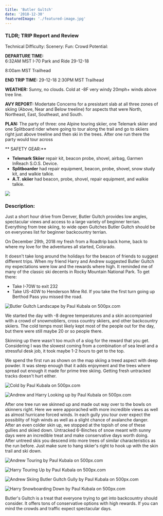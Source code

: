 ```yaml
---
title: 'Butler Gultch'
date: '2018-12-30'
featuredImage: './featured-image.jpg'
---
```


<h3>TLDR; TRIP Report and Review</h3>

Technical Difficulty:
Scenery:
Fun:
Crowd Potential:

**DEPARTURE TIME:**  
6:32AM MST I-70 Park and Ride 29-12-18

8:00am MST Trailhead

**END TRIP TIME:** 29-12-18 2:30PM MST Trailhead

**WEATHER:** Sunny, no clouds. Cold at -8F very windy 20mph+ winds above tree line.

**AVY REPORT:** Modertate Concerns for a presistant slab at all three zones of skiing (Above, Near and Below treeline) for aspects that were North, Northeast, East, Southeast, and South.

**PLAN:** The party of three: one Alpine touring skiier, one Telemark skiier and one Splitboard rider where going to tour along the trail and go to skiiers right just above treeline and then ski in the trees. After one run there the party would tour across

** SAFETY GEAR:**

- **Telemark Skiier** repair kit, beacon probe, shovel, airbag, Garmen InReach S.O.S. Device.
- **Splitboarder** had repair equipment, beacon, probe, shovel, snow study kit, and walkie talkie.
- **A.T. skiier** had beacon, probe, shovel, repair equipment, and walkie talkie.

<div class="topo-map">
  <img src='https://i.imgur.com/rc0CQFh.jpg' />
</div>

<h3>Description:</h3>
Just a short hour drive from Denver, Butler Gultch provides low angles, spectacular views and access to a large variety of beginner terrian. Everything from tree skiing, to wide open Gultches Butler Gultch should be on everyones list for beginner backcountry terrian.

On December 29th, 2018 my fresh from a Roadtrip back home, back to where my love for the adventures all started, Colorado.

It doesn't take long around the holidays for the beacon of friends to suggest different trips. When my friend Harry and Andrew suggested Butler Gultch my expectations were low and the rewards where high. It reminded me of many of the classic ski decents in Rocky Mountain National Park. To get there:

- Take I-70W to exit 232
- Take US-40W to Henderson Mine Rd. If you take the first turn going up Berthod Pass you missed the road.

<!--Landscape-->
<div class='picture-container'>
    <img src='https://drscdn.500px.org/photo/290925955/m%3D900/v2?user_id=9643357&webp=true&sig=f0deee3850720832e5a629b6fa5683fbd23fd08d11754aaa0700bc246c68fb24' alt='Butler Gultch Landscape by Paul Kubala on 500px.com'>
  <a href='https://500px.com/photo/290925955/butler-gultch-landscape-by-paul-kubala' alt='Butler Gultch Landscape by Paul Kubala on 500px.com'></a>
</div>

We started the day with -8 degree temperatures and a skin accompanied with a crowd of snowmobliers, cross country skiiers, and other backcountry skiiers. The cold temps most likely kept most of the people out for the day, but there were still maybe 20 or so people there.

Skinning up there wasn't too much of a slog for the reward that you get. Considering I was the slowest coming from a combination of sea level and a stressful desk job, it took maybe 1-2 hours to get to the top.

We spend the first run as shown on the map skiing a treed aspect with deep powder. It was steep enough that it adds enjoyment and the trees where spread out enough it made for prime tree skiing. Getting fresh untracked tracks doesn't hurt either.

<!--Harry Frozen-->
<div class='pixels-photo'>
  <p>
    <img src='https://drscdn.500px.org/photo/290926655/m%3D900/v2?user_id=9643357&webp=true&sig=dea7394d679e7c99750ec5d6fcc23f69f0a13db23e6a1d6a8efa62dd8a5aa9ca' alt='Cold by Paul Kubala on 500px.com'>
  </p>
  <a href='https://500px.com/photo/290926655/cold-by-paul-kubala' alt='Cold by Paul Kubala on 500px.com'></a>
</div>

<!--Andrew and Harry Looking up-->
<div class='pixels-photo'>
  <p>
    <img src='https://drscdn.500px.org/photo/290926007/m%3D900/v2?user_id=9643357&webp=true&sig=15f2253b28211c61bca89937e7e4dfb5f92719a19bec1b6f26efb69871a7a605' alt='Andrew and Harry Looking up by Paul Kubala on 500px.com'>
  </p>
  <a href='https://500px.com/photo/290926007/andrew-and-harry-looking-up-by-paul-kubala' alt='Andrew and Harry Looking up by Paul Kubala on 500px.com'></a>
</div>

<script type='text/javascript' src='https://500px.com/embed.js'></script>

After one tree run we skinned up and made out way over to the bowls on skinners right. Here we were apporached with more incredible views as well as almost hurricane forced winds. In each gully you tour over expect the possiblity of high winds as well as a slight chance of avalanche danger. After an even colder skin up, we stopped at the topish of one of these gullies and skiied down. Untracked 6-8inches of snow meant with sunny days were an incredible treat and make conservative days worth doing. After untreed skis you descend into more trees of similar characteristics as the run before. Just make sure to hang skiier's right to hook up with the skin trail and ski down.

<!--Andrew Touring Up-->

<div class='pixels-photo'>
  <p>
    <img src='https://drscdn.500px.org/photo/290926023/m%3D900/v2?user_id=9643357&webp=true&sig=ef818861d0c1823c960ef4554a2ef7a1a8d0ad46f922961efa822cbb3eb79695' alt='Andrew Touring by Paul Kubala on 500px.com'>
  </p>
  <a href='https://500px.com/photo/290926023/andrew-touring-by-paul-kubala' alt='Andrew Touring by Paul Kubala on 500px.com'></a>
</div>

<script type='text/javascript' src='https://500px.com/embed.js'></script>
<div class='pixels-photo'>
  <p>
    <img src='https://drscdn.500px.org/photo/290926027/m%3D900/v2?user_id=9643357&webp=true&sig=184b01fb23a1fc553217d84d15ab86e94e47da8d024c018bf880f21ef2b5290d' alt='Harry Touring Up by Paul Kubala on 500px.com'>
  </p>
  <a href='https://500px.com/photo/290926027/harry-touring-up-by-paul-kubala' alt='Harry Touring Up by Paul Kubala on 500px.com'></a>
</div>
<!--Andrew Skiing Down-->
<div class='pixels-photo'>
  <p>
    <img src='https://drscdn.500px.org/photo/290925913/m%3D900/v2?user_id=9643357&webp=true&sig=a45cde97cc45e71be16314bcc2a99c2e7b1381c199021257128e67b7f05bfecf' alt='Andrew Skiing Butler Gultch Gully by Paul Kubala on 500px.com'>
  </p>
  <a href='https://500px.com/photo/290925913/andrew-skiing-butler-gultch-gully-by-paul-kubala' alt='Andrew Skiing Butler Gultch Gully by Paul Kubala on 500px.com'></a>
</div>

<script type='text/javascript' src='https://500px.com/embed.js'></script>

<!--Harry boarding Down-->

<div class='pixels-photo'>
  <p>
    <img src='https://drscdn.500px.org/photo/290926675/m%3D900/v2?user_id=9643357&webp=true&sig=9d46a61be0a009782a30dc1c1fd69e6261aa5f85304a44e356a2f1e88fb81837' alt='Harry Snowboarding Down by Paul Kubala on 500px.com'>
  </p>
  <a href='https://500px.com/photo/290926675/harry-snowboarding-down-by-paul-kubala' alt='Harry Snowboarding Down by Paul Kubala on 500px.com'></a>
</div>

Butler's Gultch is a treat that everyone trying to get into backcountry should consider. It offers tons of conservative options with high rewards. If you can mind the crowds and traffic expect spectacular days.
